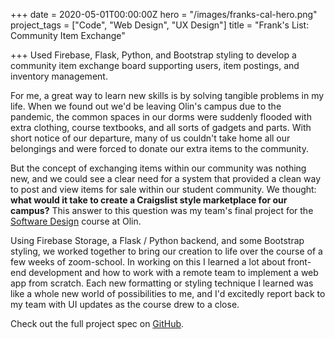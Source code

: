 +++
date = 2020-05-01T00:00:00Z
hero = "/images/franks-cal-hero.png"
project_tags = ["Code", "Web Design", "UX Design"]
title = "Frank's List: Community Item Exchange"

+++
Used Firebase, Flask, Python, and Bootstrap styling to develop a community item exchange board supporting users, item postings, and inventory management.

For me, a great way to learn new skills is by solving tangible problems in my life. When we found out we'd be leaving Olin's campus due to the pandemic, the common spaces in our dorms were suddenly flooded with extra clothing, course textbooks, and all sorts of gadgets and parts. With short notice of our departure, many of us couldn't take home all our belongings and were forced to donate our extra items to the community.

But the concept of exchanging items within our community was nothing new, and we could see a clear need for a system that provided a clean way to post and view items for sale within our student community. We thought: **what would it take to create a Craigslist style marketplace for our campus?** This answer to this question was my team's final project for the [Software Design](https://softdes.olin.edu "Checkout SoftDes!") course at Olin.

Using Firebase Storage, a Flask / Python backend, and some Bootstrap styling, we worked together to bring our creation to life over the course of a few weeks of zoom-school. In working on this I learned a lot about front-end development and how to work with a remote team to implement a web app from scratch. Each new formatting or styling technique I learned was like a whole new world of possibilities to me, and I'd excitedly report back to my team with UI updates as the course drew to a close.

Check out the full project spec on [GitHub](https://sd2020spring.github.io/DepthProject-kelly-jasper-jonas/ "Franks List on GitHub").
